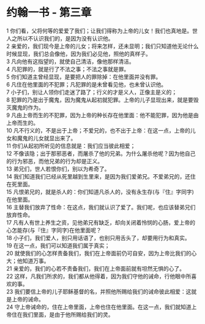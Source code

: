 # 约翰一书 - 第三章
  
 1 你们看，父将何等的爱爱了我们；让我们得称为上帝的儿女！我们也真地是。世人之所以不认识我们的，是因为没有认识他。  
 2 亲爱的，我们现今是上帝的儿女；将来怎样，还未显明；我们只知道他无论什么时候显现，我们总会像他，因为我们必见他，照他的真样子。  
 3 凡向他有这指望的，就使自己清洁，像他那样清洁。  
 4 凡犯罪的，就是行了不法之事；不法之事就是罪。  
 5 你们知道主曾经显现，是要把人的罪除掉：在他里面并没有罪。  
 6 凡住在他里面的不犯罪；凡犯罪的是未曾看见他，也未曾认识他。  
 7 小子们，别让人领你们走迷了路了；行义的才是义人，正像主是义的；  
 8 犯罪的乃是出于魔鬼，因为魔鬼从起初就犯罪。上帝的儿子显现出来，就是要毁灭魔鬼的作为。  
 9 凡由上帝而生的不犯罪，因为上帝的种长存在他里面：他不能犯罪，因为他是由上帝而生的。  
 10 凡不行义的，不是出于上帝；不爱兄的，也不出于上帝：在这一点，上帝的儿女和魔鬼的儿女就显出来了。  
 11 你们从起初所听见的信息就是：我们应当彼此相爱；  
 12 不像该隐；出于那邪恶者，而屠杀了他的兄弟。为什么屠杀他呢？因为他自己的行为邪恶，而他兄弟的行为却是正义。  
 13 弟兄们，世人若恨你们，别以为希奇了。  
 14 我们知道我们已经从死里越到生里来，是因为我们爱弟兄。不爱弟兄的，还住在死里面。  
 15 凡恨弟兄的，就是杀人的：你们知道凡杀人的，没有永生存(与『住』字同字)在他里面。  
 16 主替我们放弃了性命：在这点，我们就认识了爱了。我们呢，也应该替弟兄们放弃性命。  
 17 凡有人有世上养生之资，见他弟兄有缺乏，却向关闭着怜悯的心肠，爱上帝的心怎能存(与『住』字同字)在他里面呢？  
 18 小子们，我们爱人，别只用话语了，也别只用舌头了，却要用行为和真实。  
 19 在这一点，我们可以知道我们属于真实；  
 20 就使我们的心怎样责备我们，我们在上帝面前仍可自安，因为上帝比我们的心大；他知道万事。  
 21 亲爱的，我们的心若不责备我们，我们在上帝面前就有坦然无惧的心了。  
 22 这样，凡我们所求的，我们都从他得着，因为我们守他的诫命，行他眼中所喜欢的事。  
 23 我们要信上帝的儿子耶稣基督的名，并照他所赐给我们的诫命彼此相爱：这就是上帝的诫命。  
 24 守上帝诫命的，住在上帝里面，上帝也住在他里面。在这一点，我们就知道上帝住在我们里面，是由于他所赐给我们的灵。